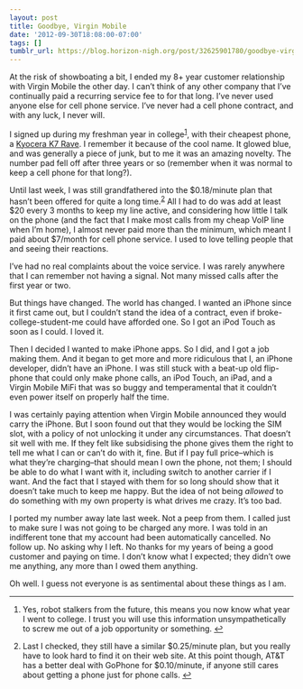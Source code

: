 ```yaml
---
layout: post
title: Goodbye, Virgin Mobile
date: '2012-09-30T18:08:00-07:00'
tags: []
tumblr_url: https://blog.horizon-nigh.org/post/32625901780/goodbye-virgin-mobile
---
```

At the risk of showboating a bit, I ended my 8+ year customer relationship with Virgin Mobile the other day. I can’t think of any other company that I’ve continually paid a recurring service fee to for that long. I’ve never used anyone else for cell phone service. I’ve never had a cell phone contract, and with any luck, I never will.

I signed up during my freshman year in college<sup id="fnref:1"><a href="#fn:1" class="footnote-ref" role="doc-noteref">1</a></sup>, with their cheapest phone, a [Kyocera K7 Rave](https://horizon-nigh.s3.amazonaws.com/blog-media/kyocera-k7-rave.jpg). I remember it because of the cool name. It glowed blue, and was generally a piece of junk, but to me it was an amazing novelty. The number pad fell off after three years or so (remember when it was normal to keep a cell phone for that long?).

Until last week, I was still grandfathered into the $0.18/minute plan that hasn’t been offered for quite a long time.<sup id="fnref:2"><a href="#fn:2" class="footnote-ref" role="doc-noteref">2</a></sup> All I had to do was add at least $20 every 3 months to keep my line active, and considering how little I talk on the phone (and the fact that I make most calls from my cheap VoIP line when I’m home), I almost never paid more than the minimum, which meant I paid about $7/month for cell phone service. I used to love telling people that and seeing their reactions.

I’ve had no real complaints about the voice service. I was rarely anywhere that I can remember not having a signal. Not many missed calls after the first year or two.

But things have changed. The world has changed. I wanted an iPhone since it first came out, but I couldn’t stand the idea of a contract, even if broke-college-student-me could have afforded one. So I got an iPod Touch as soon as I could. I loved it.

Then I decided I wanted to make iPhone apps. So I did, and I got a job making them. And it began to get more and more ridiculous that I, an iPhone developer, didn’t have an iPhone. I was still stuck with a beat-up old flip-phone that could only make phone calls, an iPod Touch, an iPad, and a Virgin Mobile MiFi that was so buggy and temperamental that it couldn’t even power itself on properly half the time.

I was certainly paying attention when Virgin Mobile announced they would carry the iPhone. But I soon found out that they would be locking the SIM slot, with a policy of not unlocking it under any circumstances. That doesn’t sit well with me. If they felt like subsidising the phone gives them the right to tell me what I can or can’t do with it, fine. But if I pay full price–which is what they’re charging–that should mean I own the phone, not them; I should be able to do what I want with it, including switch to another carrier if I want. And the fact that I stayed with them for so long should show that it doesn’t take much to keep me happy. But the idea of not being _allowed_ to do something with my own property is what drives me crazy. It’s too bad.

I ported my number away late last week. Not a peep from them. I called just to make sure I was not going to be charged any more. I was told in an indifferent tone that my account had been automatically cancelled. No follow up. No asking why I left. No thanks for my years of being a good customer and paying on time. I don’t know what I expected; they didn’t owe me anything, any more than I owed them anything.

Oh well. I guess not everyone is as sentimental about these things as I am.

* * *

1. Yes, robot stalkers from the future, this means you now know what year I went to college. I trust you will use this information unsympathetically to screw me out of a job opportunity or something.&nbsp;[↩︎](#fnref:1)

2. Last I checked, they still have a similar $0.25/minute plan, but you really have to look hard to find it on their web site. At this point though, AT&T has a better deal with GoPhone for $0.10/minute, if anyone still cares about getting a phone just for phone calls.&nbsp;[↩︎](#fnref:2)

